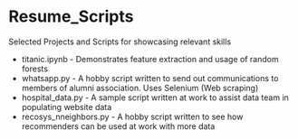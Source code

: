 # Resume_Scripts
Selected Projects and Scripts for showcasing relevant skills

* titanic.ipynb - Demonstrates feature extraction and usage of random forests
* whatsapp.py - A hobby script written to send out communications to members of alumni association. Uses Selenium (Web scraping)
* hospital_data.py - A sample script written at work to assist data team in populating website data
* recosys_nneighbors.py - A hobby script written to see how recommenders can be used at work with more data
